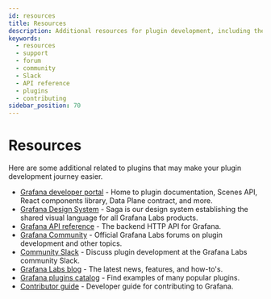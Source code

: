 ```yaml
---
id: resources
title: Resources
description: Additional resources for plugin development, including the community support forum.
keywords:
  - resources
  - support
  - forum
  - community
  - Slack
  - API reference
  - plugins
  - contributing
sidebar_position: 70
---
```


# Resources

Here are some additional related to plugins that may make your plugin development journey easier.

- [Grafana developer portal](https://grafana.com/developers/) - Home to plugin documentation, Scenes API, React components library, Data Plane contract, and more.
- [Grafana Design System](https://grafana.com/developers/saga/about/overview/) - Saga is our design system establishing the shared visual language for all Grafana Labs products.
- [Grafana API reference](https://grafana.com/docs/grafana/latest/developers/http_api/) - The backend HTTP API for Grafana. 
- [Grafana Community](https://community.grafana.com/) - Official Grafana Labs forums on plugin development and other topics.
- [Community Slack](https://slack.grafana.com/) - Discuss plugin development at the Grafana Labs community Slack.
- [Grafana Labs blog](https://grafana.com/blog/) - The latest news, features, and how-to's.
- [Grafana plugins catalog](https://grafana.com/grafana/plugins/) - Find examples of many popular plugins.
- [Contributor guide](https://grafana.com/docs/grafana/latest/developers/contribute/) - Developer guide for contributing to Grafana.

